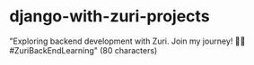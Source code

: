 # django-with-zuri-projects
"Exploring backend development with Zuri. Join my journey! 🐍🚀 #ZuriBackEndLearning" (80 characters)
